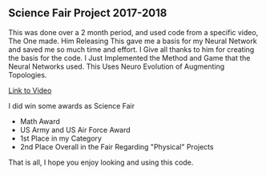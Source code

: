 ## Science Fair Project 2017-2018

This was done over a 2 month period, and used code from a specific video, The One made. Him Releasing This gave me a basis for my Neural Network and saved me so much time and effort. I Give all thanks to him for creating the basis for the code. I Just Implemented the Method and Game that the Neural Networks used. This Uses Neuro Evolution of Augmenting Topologies. 

[Link to Video](https://www.youtube.com/watch?v=X8ieBGMjtzM)

I did win some awards as Science Fair

* Math Award
* US Army and US Air Force Award
* 1st Place in my Category
* 2nd Place Overall in the Fair Regarding "Physical" Projects

That is all, I hope you enjoy looking and using this code.